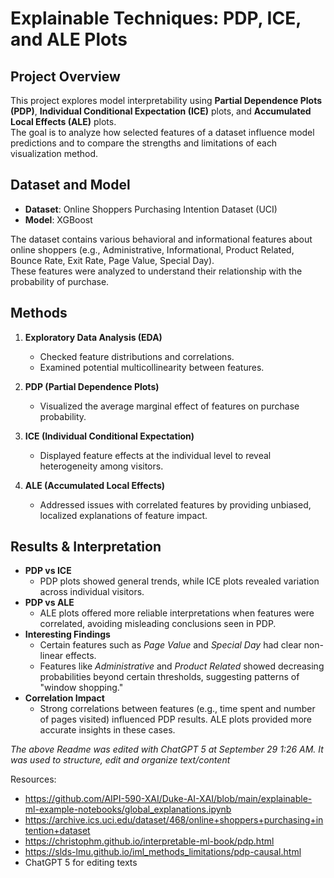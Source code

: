 # Explainable Techniques: PDP, ICE, and ALE Plots

## Project Overview
This project explores model interpretability using **Partial Dependence Plots (PDP)**, **Individual Conditional Expectation (ICE)** plots, and **Accumulated Local Effects (ALE)** plots.  
The goal is to analyze how selected features of a dataset influence model predictions and to compare the strengths and limitations of each visualization method.  

## Dataset and Model
- **Dataset**: Online Shoppers Purchasing Intention Dataset (UCI)  
- **Model**: XGBoost 

The dataset contains various behavioral and informational features about online shoppers (e.g., Administrative, Informational, Product Related, Bounce Rate, Exit Rate, Page Value, Special Day).  
These features were analyzed to understand their relationship with the probability of purchase.  

## Methods
1. **Exploratory Data Analysis (EDA)**  
   - Checked feature distributions and correlations.  
   - Examined potential multicollinearity between features.  

2. **PDP (Partial Dependence Plots)**  
   - Visualized the average marginal effect of features on purchase probability.  

3. **ICE (Individual Conditional Expectation)**  
   - Displayed feature effects at the individual level to reveal heterogeneity among visitors.  

4. **ALE (Accumulated Local Effects)**  
   - Addressed issues with correlated features by providing unbiased, localized explanations of feature impact.  

## Results & Interpretation
- **PDP vs ICE**  
  - PDP plots showed general trends, while ICE plots revealed variation across individual visitors.  
- **PDP vs ALE**  
  - ALE plots offered more reliable interpretations when features were correlated, avoiding misleading conclusions seen in PDP.  
- **Interesting Findings**  
  - Certain features such as *Page Value* and *Special Day* had clear non-linear effects.  
  - Features like *Administrative* and *Product Related* showed decreasing probabilities beyond certain thresholds, suggesting patterns of "window shopping."  
- **Correlation Impact**  
  - Strong correlations between features (e.g., time spent and number of pages visited) influenced PDP results. ALE plots provided more accurate insights in these cases.  

*The above Readme was edited with ChatGPT 5 at September 29 1:26 AM. It was used to structure, edit and organize text/content* 

 Resources: 
 - https://github.com/AIPI-590-XAI/Duke-AI-XAI/blob/main/explainable-ml-example-notebooks/global_explanations.ipynb
 - https://archive.ics.uci.edu/dataset/468/online+shoppers+purchasing+intention+dataset
 - https://christophm.github.io/interpretable-ml-book/pdp.html
 - https://slds-lmu.github.io/iml_methods_limitations/pdp-causal.html
 - ChatGPT 5 for editing texts 
 